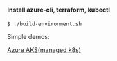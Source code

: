 #### Install azure-cli, terraform, kubectl

```
$ ./build-environment.sh
```
Simple demos:

[Azure AKS(managed k8s)](https://github.com/adavarski/DevOps-AZURE-demo/tree/main/AKS)

